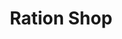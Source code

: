 ---
title: "Ration Shop"
url: /trivandrum/ration-shop-nedumangad-vattappara-road/
shop: convenience
---